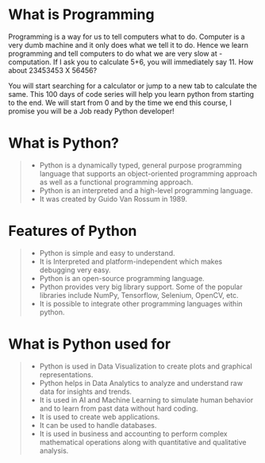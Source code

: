 # What is Programming
Programming is a way for us to tell computers what to do. Computer is a very dumb machine and it only does what we tell it to do. Hence we learn programming and tell computers to do what we are very slow at - computation. If I ask you to calculate 5+6, you will immediately say 11. How about 23453453 X 56456?

You will start searching for a calculator or jump to a new tab to calculate the same. This 100 days of code series will help you learn python from starting to the end. We will start from 0 and by the time we end this course, I promise you will be a Job ready Python developer!
# What is Python?
>* Python is a dynamically typed, general purpose programming language that supports an object-oriented programming approach as well as a functional programming approach.
>* Python is an interpreted and a high-level programming language.
>* It was created by Guido Van Rossum in 1989.
# Features of Python
>* Python is simple and easy to understand.
>* It is Interpreted and platform-independent which makes debugging very easy.
>* Python is an open-source programming language.
>* Python provides very big library support. Some of the popular libraries include NumPy, Tensorflow, Selenium, OpenCV, etc.
>* It is possible to integrate other programming languages within python.
# What is Python used for
>* Python is used in Data Visualization to create plots and graphical representations.
>* Python helps in Data Analytics to analyze and understand raw data for insights and trends.
>* It is used in AI and Machine Learning to simulate human behavior and to learn from past data without hard coding.
>* It is used to create web applications.
>* It can be used to handle databases.
>* It is used in business and accounting to perform complex mathematical operations along with quantitative and qualitative analysis.
